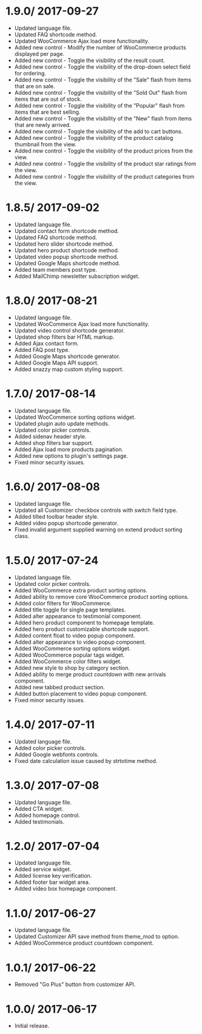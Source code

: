# 1.9.0/ 2017-09-27
  * Updated language file.
  * Updated FAQ shortcode method.
  * Updated WooCommerce Ajax load more functionality.
  * Added new control - Modify the number of WooCommerce products displayed per page.
  * Added new control - Toggle the visibility of the result count.
  * Added new control - Toggle the visibility of the drop-down select field for ordering.
  * Added new control - Toggle the visibility of the "Sale" flash from items that are on sale.
  * Added new control - Toggle the visibility of the "Sold Out" flash from items that are out of stock.
  * Added new control - Toggle the visibility of the "Popular" flash from items that are best selling.
  * Added new control - Toggle the visibility of the "New" flash from items that are newly arrived.
  * Added new control - Toggle the visibility of the add to cart buttons.
  * Added new control - Toggle the visibility of the product catalog thumbnail from the view.
  * Added new control - Toggle the visibility of the product prices from the view.
  * Added new control - Toggle the visibility of the product star ratings from the view.
  * Added new control - Toggle the visibility of the product categories from the view.

# 1.8.5/ 2017-09-02

  * Updated language file.
  * Updated contact form shortcode method.
  * Updated FAQ shortcode method.
  * Updated hero slider shortcode method.
  * Updated hero product shortcode method.
  * Updated video popup shortcode method.
  * Updated Google Maps shortcode method.
  * Added team members post type.
  * Added MailChimp newsletter subscription widget.

# 1.8.0/ 2017-08-21

  * Updated language file.
  * Updated WooCommerce Ajax load more functionality.
  * Updated video control shortcode generator.
  * Updated shop filters bar HTML markup.
  * Added Ajax contact form.
  * Added FAQ post type.
  * Added Google Maps shortcode generator.
  * Added Google Maps API support.
  * Added snazzy map custom styling support.

# 1.7.0/ 2017-08-14

  * Updated language file.
  * Updated WooCommerce sorting options widget.
  * Updated plugin auto update methods.
  * Updated color picker controls.
  * Added sidenav header style.
  * Added shop filters bar support.
  * Added Ajax load more products pagination.
  * Added new options to plugin's settings page.
  * Fixed minor security issues.

# 1.6.0/ 2017-08-08

  * Updated language file.
  * Updated all Customizer checkbox controls with switch field type.
  * Added tilted toolbar header style.
  * Added video popup shortcode generator.
  * Fixed invalid argument supplied warning on extend product sorting class.

# 1.5.0/ 2017-07-24

  * Updated language file.
  * Updated color picker controls.
  * Added WooCommerce extra product sorting options.
  * Added ability to remove core WooCommerce product sorting options.
  * Added color filters for WooCommerce.
  * Added title toggle for single page templates.
  * Added alter appearance to testimonial component.
  * Added hero product component to homepage template.
  * Added hero product customizable shortcode support.
  * Added content float to video popup component.
  * Added alter appearance to video popup component.
  * Added WooCommerce sorting options widget.
  * Added WooCommerce popular tags widget.
  * Added WooCommerce color filters widget.
  * Added new style to shop by category section.
  * Added ability to merge product countdown with new arrivals component.
  * Added new tabbed product section.
  * Added button placement to video popup component.
  * Fixed minor security issues.

# 1.4.0/ 2017-07-11

  * Updated language file.
  * Added color picker controls.
  * Added Google webfonts controls.
  * Fixed date calculation issue caused by strtotime method.

# 1.3.0/ 2017-07-08

  * Updated language file.
  * Added CTA widget.
  * Added homepage control.
  * Added testimonials.

# 1.2.0/ 2017-07-04

  * Updated language file.
  * Added service widget.
  * Added license key verification.
  * Added footer bar widget area.
  * Added video box homepage component.

# 1.1.0/ 2017-06-27

  * Updated language file.
  * Updated Customizer API save method from theme_mod to option.
  * Added WooCommerce product countdown component.

# 1.0.1/ 2017-06-22

  * Removed "Go Plus" button from customizer API.

# 1.0.0/ 2017-06-17

  * Initial release.
